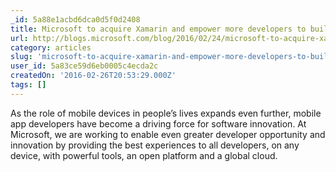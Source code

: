 ```yaml
---
_id: 5a88e1acbd6dca0d5f0d2408
title: Microsoft to acquire Xamarin and empower more developers to build apps on any device
url: http://blogs.microsoft.com/blog/2016/02/24/microsoft-to-acquire-xamarin-and-empower-more-developers-to-build-apps-on-any-device/
category: articles
slug: 'microsoft-to-acquire-xamarin-and-empower-more-developers-to-build-apps-on-any-device'
user_id: 5a83ce59d6eb0005c4ecda2c
createdOn: '2016-02-26T20:53:29.000Z'
tags: []
---
```


As the role of mobile devices in people’s lives expands even further, mobile app developers have become a driving force for software innovation. At Microsoft, we are working to enable even greater developer opportunity and innovation by providing the best experiences to all developers, on any device, with powerful tools, an open platform and a global cloud.
